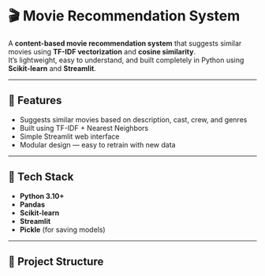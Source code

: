 # 🎬 Movie Recommendation System

A **content-based movie recommendation system** that suggests similar movies using **TF-IDF vectorization** and **cosine similarity**.  
It’s lightweight, easy to understand, and built completely in Python using **Scikit-learn** and **Streamlit**.

---

## 🚀 Features

- Suggests similar movies based on description, cast, crew, and genres  
- Built using TF-IDF + Nearest Neighbors  
- Simple Streamlit web interface  
- Modular design — easy to retrain with new data

---

## 🧠 Tech Stack

- **Python 3.10+**
- **Pandas**
- **Scikit-learn**
- **Streamlit**
- **Pickle** (for saving models)

---

## 📂 Project Structure

